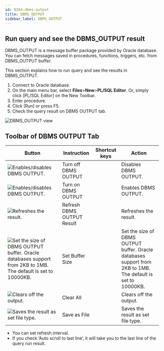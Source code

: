 ```yaml
---
id: 0204-dbms-output
title: DBMS_OUTPUT
sidebar_label: DBMS_OUTPUT
---
```


## Run query and see the DBMS_OUTPUT result

DBMS_OUTPUT is a message buffer package provided by Oracle database.  
You can fetch messages saved in procedures, functions, triggers, etc. from DBMS_OUTPUT buffer.

This section explains how to run query and see the results in DBMS_OUTPUT.

1. Connect to Oracle database.
2. On the main menu bar, select **Files**>**New**>**PL/SQL Editor**. Or, simply click [PL/SQL Editor] on the New Toolbar.
3. Enter procedure.
4. Click [Run] or press F5.
5. Check the query result on DBMS OUTPUT tab.

![DBMS_OUTPUT view](https://s3.ap-northeast-2.amazonaws.com/sqlgate-resource/captures/DBMS_OUTPUT/dbmsoutput-plsql-editor.png)


## Toolbar of DBMS OUTPUT Tab

| Button                                                                                                                                                                                                                           | Instruction                | Shortcut keys | Action                                                                                                       |
| -------------------------------------------------------------------------------------------------------------------------------------------------------------------------------------------------------------------------------- | -------------------------- | ------------- | ------------------------------------------------------------------------------------------------------------ |
| ![Enables/disables DBMS OUTPUT.](https://s3.ap-northeast-2.amazonaws.com/sqlgate-resource/captures/DBMS_OUTPUT/icon-sql-editor-turnOffDBMSOutput.png)                                                                            | Turn off DBMS OUTPUT       |               | Disables DBMS OUTPUT.                                                                                        |
| ![Enables/disables DBMS OUTPUT.](https://s3.ap-northeast-2.amazonaws.com/sqlgate-resource/captures/DBMS_OUTPUT/icon-sql-editor-turnOffDBMSOutput.png)                                                                            | Turn on DBMS OUTPUT        |               | Enables DBMS OUTPUT.                                                                                         |
| ![Refreshes the result.](https://s3.ap-northeast-2.amazonaws.com/sqlgate-resource/captures/DBMS_OUTPUT/icon-sql-editor-refreshDBMSOutput.png)                                                                                    | Refresh DBMS OUTPUT Result |               | Refreshes the result.                                                                                        |
| ![Set the size of DBMS OUTPUT buffer. Oracle databases support from 2KB to 1MB. The default is set to 10000KB.](https://s3.ap-northeast-2.amazonaws.com/sqlgate-resource/captures/DBMS_OUTPUT/icon-sql-editor-setBufferSize.png) | Set Buffer Size            |               | Set the size of DBMS OUTPUT buffer. Oracle databases support from 2KB to 1MB. The default is set to 10000KB. |
| ![Clears off the output.](https://s3.ap-northeast-2.amazonaws.com/sqlgate-resource/captures/DBMS_OUTPUT/icon-sql-editor-clearOutput.png)                                                                                         | Clear All                  |               | Clears off the output.                                                                                       |
| ![Saves the result as set file type.](https://s3.ap-northeast-2.amazonaws.com/sqlgate-resource/captures/DBMS_OUTPUT/icon-sql-editor-saveAsFile.png)                                                                              | Save as File               |               | Saves the result as set file type.                                                                           |


- You can set refresh interval.
- If you check ‘Auto scroll to last line’, it will take you to the last line of the query run result.
